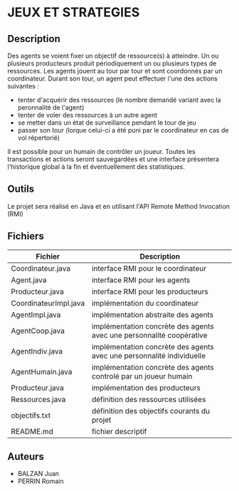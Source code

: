 # JEUX ET STRATEGIES 

## Description

Des agents se voient fixer un objectif de ressource(s) à atteindre.
Un ou plusieurs producteurs produit périodiquement un ou plusieurs types de ressources.
Les agents jouent au tour par tour et sont coordonnés par un coordinateur.
Durant son tour, un agent peut effectuer l'une des actions suivantes :
* tenter d'acquérir des ressources (le nombre demandé variant avec la peronnalité de l'agent)
* tenter de voler des ressources à un autre agent
* se metter dans un état de surveillance pendant le tour de jeu
* passer son tour (lorque celui-ci a été puni par le coordinateur en cas de vol répertorié)

Il est possible pour un humain de contrôler un joueur.
Toutes les transactions et actions seront sauvegardées et une interface
présentera l'historique global à la fin et éventuellement des statistiques.

## Outils

Le projet sera réalisé en Java et en utilisant l'API Remote Method Invocation (RMI)

## Fichiers

| Fichier | Description |
| ------- | ----------- |
| Coordinateur.java | interface RMI pour le coordinateur |
| Agent.java | interface RMI pour les agents |
| Producteur.java | interface RMI pour les producteurs |
| CoordinateurImpl.java | implémentation du coordinateur |
| AgentImpl.java | implémentation abstraite des agents |
| AgentCoop.java | implémentation concrète des agents avec une personnalité coopérative |
| AgentIndiv.java | implémentation concrète des agents avec une personnalité individuelle |
| AgentHumain.java | implémentation concrète des agents controlé par un joueur humain |
| Producteur.java | implémentation des producteurs |
| Ressources.java | définition des ressources utilisées |
| objectifs.txt | définition des objectifs courants du projet |
| README.md | fichier descriptif |

## Auteurs

* BALZAN Juan
* PERRIN Romain


